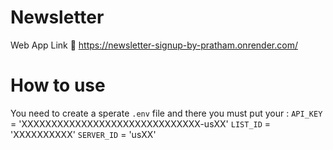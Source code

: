 # Newsletter
Web App Link 🔗 https://newsletter-signup-by-pratham.onrender.com/
# How to use
You need to create a sperate ```.env``` file and there you must put your :
```API_KEY``` = 'XXXXXXXXXXXXXXXXXXXXXXXXXXXXXX-usXX'
```LIST_ID``` = 'XXXXXXXXXX'
```SERVER_ID``` = 'usXX'
